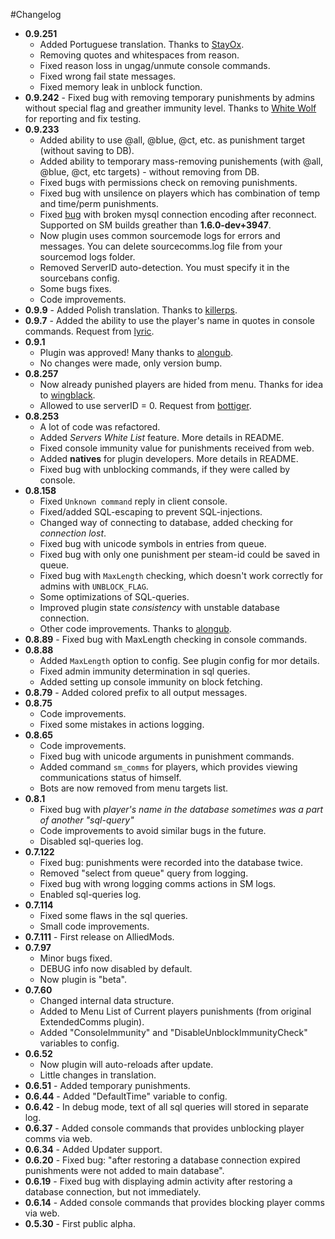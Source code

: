#Changelog
* **0.9.251**
    * Added Portuguese translation. Thanks to [StayOx](https://forums.alliedmods.net/member.php?u=185412).
    * Removing quotes and whitespaces from reason.
    * Fixed reason loss in ungag/unmute console commands.
    * Fixed wrong fail state messages.
    * Fixed memory leak in unblock function.
* **0.9.242** - Fixed bug with removing temporary punishments by admins without special flag and greather immunity level. Thanks to [White Wolf](http://hlmod.ru/forum/member.php?u=10428) for reporting and fix testing.
* **0.9.233**
    * Added ability to use @all, @blue, @ct, etc. as punishment target (without saving to DB).
    * Added ability to temporary mass-removing punishements (with @all, @blue, @ct, etc targets) - without removing from DB.
    * Fixed bugs with permissions check on removing punishments.
    * Fixed bug with unsilence on players which has combination of temp and time/perm punishments.
    * Fixed [bug](https://bugs.alliedmods.net/show_bug.cgi?id=5786) with broken mysql connection encoding after reconnect. Supported on SM builds greather than **1.6.0-dev+3947**.
    * Now plugin uses common sourcemode logs for errors and messages. You can delete sourcecomms.log file from your sourcemod logs folder.
    * Removed ServerID auto-detection. You must specify it in the sourcebans config.
    * Some bugs fixes.
    * Code improvements.
* **0.9.9** - Added Polish translation. Thanks to [killerps](https://forums.alliedmods.net/member.php?u=145192).
* **0.9.7** - Added the ability to use the player's name in quotes in console commands. Request from [lyric](https://forums.alliedmods.net/member.php?u=197409).
* **0.9.1**
    * Plugin was approved! Many thanks to [alongub](https://forums.alliedmods.net/member.php?u=58635).
    * No changes were made, only version bump.
* **0.8.257**
    * Now already punished players are hided from menu. Thanks for idea to [wingblack](https://forums.alliedmods.net/member.php?u=219943).
    * Allowed to use serverID = 0. Request from [bottiger](https://forums.alliedmods.net/member.php?u=101497).
* **0.8.253**
    * A lot of code was refactored.
    * Added *Servers White List* feature. More details in README.
    * Fixed console immunity value for punishments received from web.
    * Added **natives** for plugin developers. More details in README.
    * Fixed bug with unblocking commands, if they were called by console.
* **0.8.158**
    * Fixed `Unknown command` reply in client console.
    * Fixed/added SQL-escaping to prevent SQL-injections.
    * Changed way of connecting to database, added checking for *connection lost*.
    * Fixed bug with unicode symbols in entries from queue.
    * Fixed bug with only one punishment per steam-id could be saved in queue.
    * Fixed bug with `MaxLength` checking, which doesn't work correctly for admins with `UNBLOCK_FLAG`.
    * Some optimizations of SQL-queries.
    * Improved plugin state *consistency* with unstable database connection.
    * Other code improvements. Thanks to [alongub](https://forums.alliedmods.net/member.php?u=58635).
* **0.8.89** - Fixed bug with MaxLength checking in console commands.
* **0.8.88**
    * Added `MaxLength` option to config. See plugin config for mor details.
    * Fixed admin immunity determination in sql queries.
    * Added setting up console immunity on block fetching.
* **0.8.79** - Added colored prefix to all output messages.
* **0.8.75**
    * Code improvements.
    * Fixed some mistakes in actions logging.
* **0.8.65**
    * Code improvements.
    * Fixed bug with unicode arguments in punishment commands.
    * Added command `sm_comms` for players, which provides viewing communications status of himself.
    * Bots are now removed from menu targets list.
* **0.8.1**
    * Fixed bug with *player's name in the database sometimes was a part of another "sql-query"*
    * Code improvements to avoid similar bugs in the future.
    * Disabled sql-queries log.
* **0.7.122**
    * Fixed bug: punishments were recorded into the database twice.
    * Removed "select from queue" query from logging.
    * Fixed bug with wrong logging comms actions in SM logs.
    * Enabled sql-queries log.
* **0.7.114**
    * Fixed some flaws in the sql queries.
    * Small code improvements.
* **0.7.111** - First release on AlliedMods.
* **0.7.97**
    * Minor bugs fixed.
    * DEBUG info now disabled by default.
    * Now plugin is "beta".
* **0.7.60**
    * Changed internal data structure.
    * Added to Menu List of Current players punishments (from original ExtendedComms plugin).
    * Added "ConsoleImmunity" and "DisableUnblockImmunityCheck" variables to config.
* **0.6.52**
    * Now plugin will auto-reloads after update.
    * Little changes in translation.
* **0.6.51** - Added temporary punishments.
* **0.6.44** - Added "DefaultTime" variable to config.
* **0.6.42** - In debug mode, text of all sql queries will stored in separate log.
* **0.6.37** - Added console commands that provides unblocking player comms via web.
* **0.6.34** - Added Updater support.
* **0.6.20** - Fixed bug: "after restoring a database connection expired punishments were not added to main database".
* **0.6.19** - Fixed bug with displaying admin activity after restoring a database connection, but not immediately.
* **0.6.14** - Added console commands that provides blocking player comms via web.
* **0.5.30** - First public alpha.
